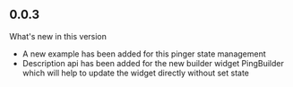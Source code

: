 ## 0.0.3

What's new in this version

* A new example has been added for this pinger state management 
* Description api has been added for the new builder widget PingBuilder which will help to
  update the widget directly without set state
